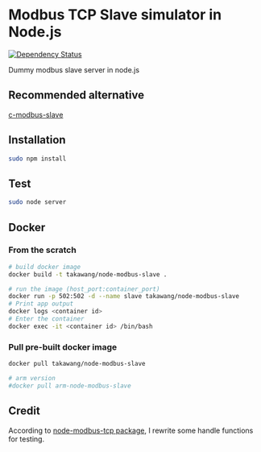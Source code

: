 # Modbus TCP Slave simulator in Node.js

[![Dependency Status](https://www.versioneye.com/user/projects/57600572433d18002c19d67e/badge.svg?style=flat)](https://www.versioneye.com/user/projects/57600572433d18002c19d67e)

Dummy modbus slave server in node.js

## Recommended alternative

[c-modbus-slave](https://github.com/taka-wang/c-modbus-slave)


## Installation
```bash
sudo npm install 
```

## Test
```bash
sudo node server
```

## Docker

### From the scratch
```bash
# build docker image 
docker build -t takawang/node-modbus-slave .

# run the image (host_port:container_port)
docker run -p 502:502 -d --name slave takawang/node-modbus-slave
# Print app output
docker logs <container id>
# Enter the container
docker exec -it <container id> /bin/bash
```

### Pull pre-built docker image
```bash
docker pull takawang/node-modbus-slave

# arm version
#docker pull arm-node-modbus-slave
```

## Credit
According to [node-modbus-tcp package](https://github.com/dresende/node-modbus-tcp), I rewrite some handle functions for testing.